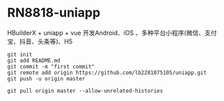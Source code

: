 # RN8818-uniapp
HBuilderX + uniapp + vue 开发Android、iOS 、多种平台小程序(微信、支付宝、抖音、头条等)、H5

```
git init
git add README.md
git commit -m "first commit"
git remote add origin https://github.com/lb2281075105/uniapp.git
git push -u origin master

git pull origin master --allow-unrelated-histories

```
